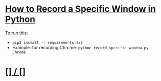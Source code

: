 # [How to Record a Specific Window in Python](https://www.thepythoncode.com/article/record-a-specific-window-in-python)
To run this:
- `pip3 install -r requirements.txt`
- Example: for recording Chrome: `python record_specific_window.py Chrome`
##
# [[] / []]()